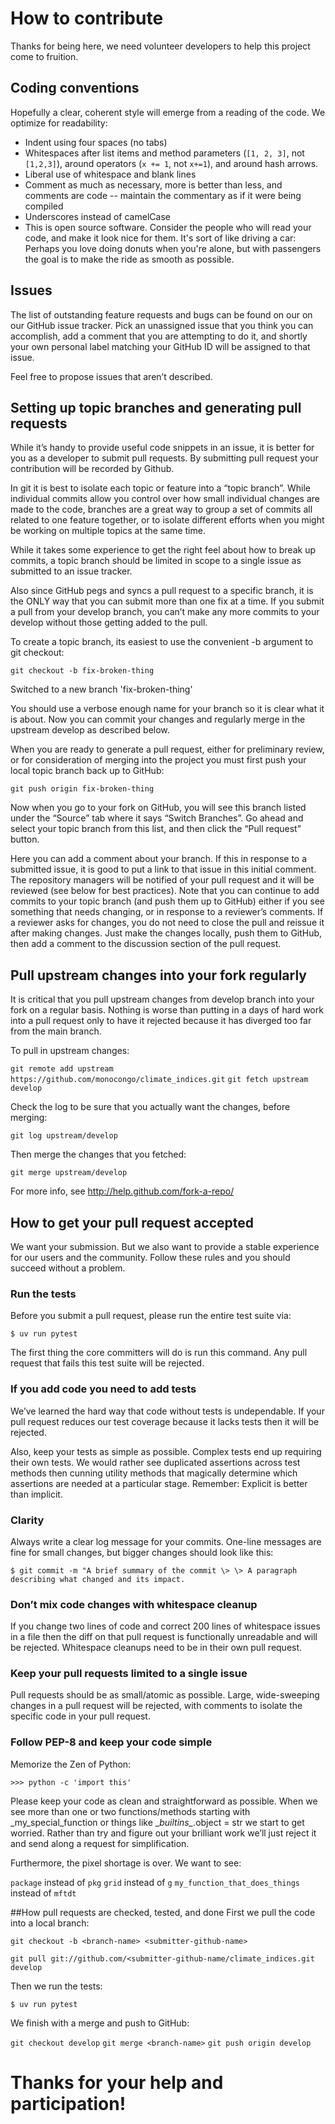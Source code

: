 ﻿# How to contribute

Thanks for being here, we need volunteer developers to help this project come to fruition.

## Coding conventions

Hopefully a clear, coherent style will emerge from a reading of the code. We optimize for readability:

* Indent using four spaces (no tabs)
* Whitespaces after list items and method parameters (`[1, 2, 3]`, not `[1,2,3]`), around operators (`x += 1`, not `x+=1`), and around hash arrows.
* Liberal use of whitespace and blank lines
* Comment as much as necessary, more is better than less, and comments are code \-- maintain the commentary as if it were being compiled
* Underscores instead of camelCase
* This is open source software. Consider the people who will read your code, and make it look nice for them. It's sort of like driving a car: Perhaps you love doing donuts when you're alone, but with passengers the goal is to make the ride as smooth as possible.

## Issues
The list of outstanding feature requests and bugs can be found on our on our GitHub issue tracker. Pick an unassigned issue that you think you can accomplish, add a comment that you are attempting to do it, and shortly your own personal label matching your GitHub ID will be assigned to that issue.

Feel free to propose issues that aren’t described.

## Setting up topic branches and generating pull requests
While it’s handy to provide useful code snippets in an issue, it is better for you as a developer to submit pull requests. By submitting pull request your contribution will be recorded by Github.

In git it is best to isolate each topic or feature into a “topic branch”. While individual commits allow you control over how small individual changes are made to the code, branches are a great way to group a set of commits all related to one feature together, or to isolate different efforts when you might be working on multiple topics at the same time.

While it takes some experience to get the right feel about how to break up commits, a topic branch should be limited in scope to a single issue as submitted to an issue tracker.

Also since GitHub pegs and syncs a pull request to a specific branch, it is the ONLY way that you can submit more than one fix at a time. If you submit a pull from your develop branch, you can’t make any more commits to your develop without those getting added to the pull.

To create a topic branch, its easiest to use the convenient -b argument to git checkout:

`git checkout -b fix-broken-thing`

Switched to a new branch 'fix-broken-thing'

You should use a verbose enough name for your branch so it is clear what it is about. Now you can commit your changes and regularly merge in the upstream develop as described below.

When you are ready to generate a pull request, either for preliminary review, or for consideration of merging into the project you must first push your local topic branch back up to GitHub:

`git push origin fix-broken-thing`

Now when you go to your fork on GitHub, you will see this branch listed under the “Source” tab where it says “Switch Branches”. Go ahead and select your topic branch from this list, and then click the “Pull request” button.

Here you can add a comment about your branch. If this in response to a submitted issue, it is good to put a link to that issue in this initial comment. The repository managers will be notified of your pull request and it will be reviewed (see below for best practices). Note that you can continue to add commits to your topic branch (and push them up to GitHub) either if you see something that needs changing, or in response to a reviewer’s comments. If a reviewer asks for changes, you do not need to close the pull and reissue it after making changes. Just make the changes locally, push them to GitHub, then add a comment to the discussion section of the pull request.

## Pull upstream changes into your fork regularly
It is critical that you pull upstream changes from develop branch into your fork on a regular basis. Nothing is worse than putting in a days of hard work into a pull request only to have it rejected because it has diverged too far from the main branch.

To pull in upstream changes:

`git remote add upstream https://github.com/monocongo/climate_indices.git`
`git fetch upstream develop`

Check the log to be sure that you actually want the changes, before merging:

`git log upstream/develop`

Then merge the changes that you fetched:

`git merge upstream/develop`

For more info, see http://help.github.com/fork-a-repo/

## How to get your pull request accepted
We want your submission. But we also want to provide a stable experience for our users and the community.
Follow these rules and you should succeed without a problem.

### Run the tests
Before you submit a pull request, please run the entire test suite via:

`$ uv run pytest`

The first thing the core committers will do is run this command. Any pull request that fails this test suite will be rejected.

### If you add code you need to add tests
We’ve learned the hard way that code without tests is undependable. If your pull request reduces our test coverage because it lacks tests then it will be rejected.

Also, keep your tests as simple as possible. Complex tests end up requiring their own tests. We would rather see duplicated assertions across test methods then cunning utility methods that magically determine which assertions are needed at a particular stage. Remember: Explicit is better than implicit.

### Clarity
Always write a clear log message for your commits. One-line messages are fine for small changes, but bigger changes should look like this:

`$ git commit -m "A brief summary of the commit
    \>
    \> A paragraph describing what changed and its impact.`

### Don’t mix code changes with whitespace cleanup
If you change two lines of code and correct 200 lines of whitespace issues in a file then the diff on that pull request is functionally unreadable and will be rejected. Whitespace cleanups need to be in their own pull request.

### Keep your pull requests limited to a single issue
Pull requests should be as small/atomic as possible. Large, wide-sweeping changes in a pull request will be rejected, with comments to isolate the specific code in your pull request.

### Follow PEP-8 and keep your code simple
Memorize the Zen of Python:

`>>> python -c 'import this'`

Please keep your code as clean and straightforward as possible. When we see more than one or two functions/methods starting with \_my_special_function or things like \__builtins\__.object = str we start to get worried. Rather than try and figure out your brilliant work we’ll just reject it and send along a request for simplification.

Furthermore, the pixel shortage is over. We want to see:

`package` instead of `pkg`
`grid` instead of `g`
`my_function_that_does_things` instead of `mftdt`

##How pull requests are checked, tested, and done
First we pull the code into a local branch:

`git checkout -b <branch-name> <submitter-github-name>`

`git pull git://github.com/<submitter-github-name/climate_indices.git develop`

Then we run the tests:

`$ uv run pytest`

We finish with a merge and push to GitHub:

`git checkout develop`
`git merge <branch-name>`
`git push origin develop`

# Thanks for your help and participation!
